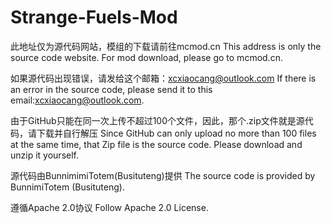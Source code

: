# Strange-Fuels-Mod
此地址仅为源代码网站，模组的下载请前往mcmod.cn
This address is only the source code website. For mod download, please go to mcmod.cn.

如果源代码出现错误，请发给这个邮箱：xcxiaocang@outlook.com
If there is an error in the source code, please send it to this email:xcxiaocang@outlook.com.

由于GitHub只能在同一次上传不超过100个文件，因此，那个.zip文件就是源代码，请下载并自行解压
Since GitHub can only upload no more than 100 files at the same time, that Zip file is the source code. Please download and unzip it yourself.

源代码由BunnimimiTotem(Busituteng)提供
The source code is provided by BunnimiTotem (Busituteng).

遵循Apache 2.0协议
Follow Apache 2.0 License.
